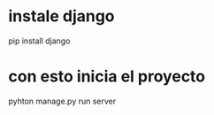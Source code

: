 # instale django 


pip install django 





# con esto inicia el proyecto

pyhton manage.py run server 
